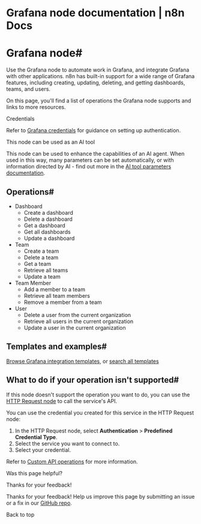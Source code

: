 # Grafana node documentation | n8n Docs

[ ](https://github.com/n8n-io/n8n-docs/edit/main/docs/integrations/builtin/app-nodes/n8n-nodes-base.grafana.md "Edit this page")

# Grafana node#

Use the Grafana node to automate work in Grafana, and integrate Grafana with other applications. n8n has built-in support for a wide range of Grafana features, including creating, updating, deleting, and getting dashboards, teams, and users.

On this page, you'll find a list of operations the Grafana node supports and links to more resources.

Credentials

Refer to [Grafana credentials](../../credentials/grafana/) for guidance on setting up authentication. 

This node can be used as an AI tool

This node can be used to enhance the capabilities of an AI agent. When used in this way, many parameters can be set automatically, or with information directed by AI - find out more in the [AI tool parameters documentation](../../../../advanced-ai/examples/using-the-fromai-function/).

## Operations#

  * Dashboard
    * Create a dashboard
    * Delete a dashboard
    * Get a dashboard
    * Get all dashboards
    * Update a dashboard
  * Team
    * Create a team
    * Delete a team
    * Get a team
    * Retrieve all teams
    * Update a team
  * Team Member
    * Add a member to a team
    * Retrieve all team members
    * Remove a member from a team
  * User
    * Delete a user from the current organization
    * Retrieve all users in the current organization
    * Update a user in the current organization

## Templates and examples#

[Browse Grafana integration templates](https://n8n.io/integrations/grafana/), or [search all templates](https://n8n.io/workflows/)

## What to do if your operation isn't supported#

If this node doesn't support the operation you want to do, you can use the [HTTP Request node](../../core-nodes/n8n-nodes-base.httprequest/) to call the service's API.

You can use the credential you created for this service in the HTTP Request node: 

  1. In the HTTP Request node, select **Authentication** > **Predefined Credential Type**.
  2. Select the service you want to connect to.
  3. Select your credential.

Refer to [Custom API operations](../../../custom-operations/) for more information.

Was this page helpful? 

Thanks for your feedback! 

Thanks for your feedback! Help us improve this page by submitting an issue or a fix in our [GitHub repo](https://github.com/n8n-io/n8n-docs). 

Back to top